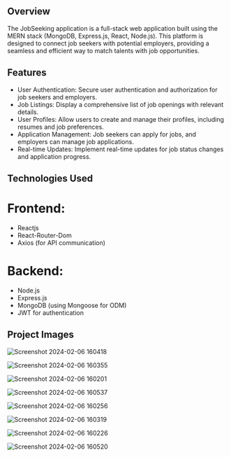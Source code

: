
## Overview

The JobSeeking application is a full-stack web application built using the MERN stack (MongoDB, Express.js, React, Node.js). This platform is designed to connect job seekers 
with potential employers, providing a seamless and efficient way to match talents with job opportunities.

## Features
- User Authentication: Secure user authentication and authorization for job seekers and employers.
- Job Listings: Display a comprehensive list of job openings with relevant details.
- User Profiles: Allow users to create and manage their profiles, including resumes and job preferences.
- Application Management: Job seekers can apply for jobs, and employers can manage job applications.
- Real-time Updates: Implement real-time updates for job status changes and application progress.

## Technologies Used
 # Frontend: 
 
  - Reactjs
  - React-Router-Dom
  - Axios (for API communication)
# Backend:

  - Node.js
  - Express.js
  - MongoDB (using Mongoose for ODM)
  - JWT for authentication

## Project Images

![Screenshot 2024-02-06 160418](https://github.com/VaibhavKubde121/Job_Seeking_Application/assets/113769045/00b14662-bbcb-4cce-a79f-7d345cfb997a)

![Screenshot 2024-02-06 160355](https://github.com/VaibhavKubde121/Job_Seeking_Application/assets/113769045/1b6458af-840d-440c-9c33-7c1fb0edc53f)

![Screenshot 2024-02-06 160201](https://github.com/VaibhavKubde121/Job_Seeking_Application/assets/113769045/7425e7cd-9c01-4b13-9f80-50069f0743bd)

![Screenshot 2024-02-06 160537](https://github.com/VaibhavKubde121/Job_Seeking_Application/assets/113769045/733d7000-cfea-41bc-be69-20bca8f91777)

![Screenshot 2024-02-06 160256](https://github.com/VaibhavKubde121/Job_Seeking_Application/assets/113769045/1e71233a-298f-4538-b816-96f7823cf2bb)

![Screenshot 2024-02-06 160319](https://github.com/VaibhavKubde121/Job_Seeking_Application/assets/113769045/6ad0d137-f3e8-4a08-bf1e-61590dfab7d0)


![Screenshot 2024-02-06 160226](https://github.com/VaibhavKubde121/Job_Seeking_Application/assets/113769045/ae7691ad-91f1-4a73-8961-e7201614cad4)

![Screenshot 2024-02-06 160520](https://github.com/VaibhavKubde121/Job_Seeking_Application/assets/113769045/eb28f09f-8a63-4b6b-9d4f-75430a6a5fc0)
